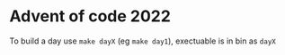 # Advent of code 2022

To build a day use `make dayX` (eg `make day1`), exectuable is in bin as `dayX`
